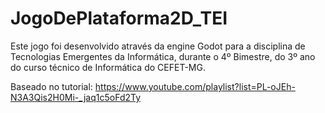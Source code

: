 # JogoDePlataforma2D_TEI

Este jogo foi desenvolvido através da engine Godot para a disciplina de Tecnologias Emergentes da Informática, durante o 4º Bimestre, do 3º ano do curso técnico de Informática do CEFET-MG.

Baseado no tutorial: <a href="https://www.youtube.com/playlist?list=PL-oJEh-N3A3Qis2H0Mi-_jaq1c5oFd2Ty" target="_blank">https://www.youtube.com/playlist?list=PL-oJEh-N3A3Qis2H0Mi-_jaq1c5oFd2Ty</a>
